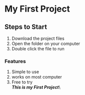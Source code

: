 # My First Project
## Steps to Start
1. Download the project files
2. Open the folder on your computer
3. Double click the file to run
### Features
1. Simple to use
2. works on most computer
3. Free to try\
***This is my First Project***\
